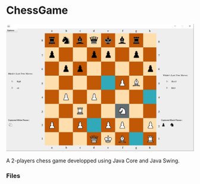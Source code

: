 # ChessGame
![alt text](https://github.com/AhmedGharbi96/ChessGame/blob/master/chess.png)

A 2-players chess game developped using Java Core and Java Swing.

### Files


